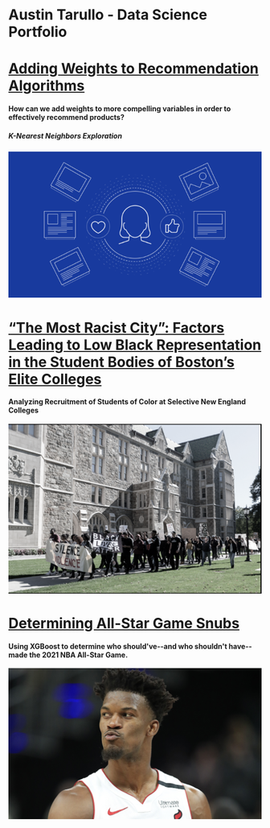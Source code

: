# Austin Tarullo - Data Science Portfolio

# [Adding Weights to Recommendation Algorithms](https://github.com/atarullo/Austin_Tarullo_Portfolio/tree/main/KNN)
#### How can we add weights to more compelling variables in order to effectively recommend products?
##### K-Nearest Neighbors Exploration

![](/images/rec_image.png)


# [“The Most Racist City”: Factors Leading to Low Black Representation in the Student Bodies of Boston’s Elite Colleges](http://ceconforum.org/2019/06/07/the-most-racist-city-factors-leading-to-low-black-representation-in-the-student-bodies-of-bostons-elite-colleges/)
#### Analyzing Recruitment of Students of Color at Selective New England Colleges

![](/images/thesis.png)


# [Determining All-Star Game Snubs](https://github.com/atarullo/Austin_Tarullo_Portfolio/tree/main/NBA)
#### Using XGBoost to determine who should've--and who shouldn't have--made the 2021 NBA All-Star Game.

![](/images/jb.jpg)
